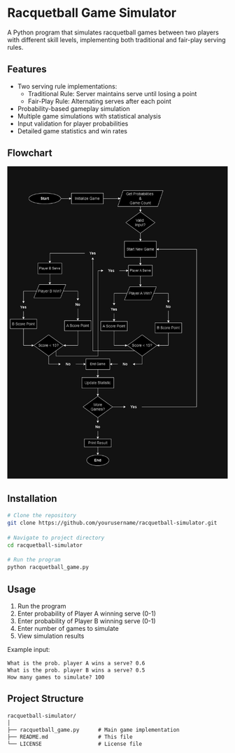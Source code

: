 # Racquetball Game Simulator

A Python program that simulates racquetball games between two players with different skill levels, implementing both traditional and fair-play serving rules.

## Features

- Two serving rule implementations:
  - Traditional Rule: Server maintains serve until losing a point
  - Fair-Play Rule: Alternating serves after each point
- Probability-based gameplay simulation
- Multiple game simulations with statistical analysis
- Input validation for player probabilities
- Detailed game statistics and win rates

## Flowchart
![Racquetball Game Flowchart](Image/Flowchart.jpg)

## Installation

```bash
# Clone the repository
git clone https://github.com/yourusername/racquetball-simulator.git

# Navigate to project directory
cd racquetball-simulator

# Run the program
python racquetball_game.py
```

## Usage

1. Run the program
2. Enter probability of Player A winning serve (0-1)
3. Enter probability of Player B winning serve (0-1)
4. Enter number of games to simulate
5. View simulation results

Example input:
```
What is the prob. player A wins a serve? 0.6
What is the prob. player B wins a serve? 0.5
How many games to simulate? 100
```

## Project Structure

```
racquetball-simulator/
│
├── racquetball_game.py      # Main game implementation
├── README.md                # This file
└── LICENSE                  # License file
```
